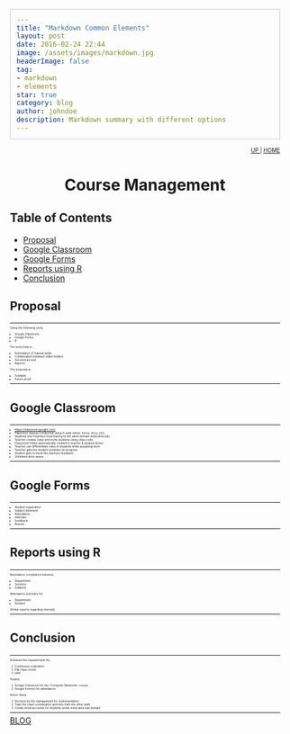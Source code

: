 ```yaml
---
title: "Markdown Common Elements"
layout: post
date: 2016-02-24 22:44
image: /assets/images/markdown.jpg
headerImage: false
tag:
- markdown
- elements
star: true
category: blog
author: johndoe
description: Markdown summary with different options
---
```


<?xml version="1.0" encoding="utf-8"?>
<!DOCTYPE html PUBLIC "-//W3C//DTD XHTML 1.0 Strict//EN"
"http://www.w3.org/TR/xhtml1/DTD/xhtml1-strict.dtd">
<html xmlns="http://www.w3.org/1999/xhtml" lang="en" xml:lang="en">
<head>
<!-- 2017-12-20 Wed 11:20 -->
<meta http-equiv="Content-Type" content="text/html;charset=utf-8" />
<meta name="viewport" content="width=device-width, initial-scale=1" />
<title>Course Management</title>
<meta name="generator" content="Org mode" />
<meta name="author" content="G. Srinivasachar" />
<style type="text/css">
 <!--/*--><![CDATA[/*><!--*/
  .title  { text-align: center;
             margin-bottom: .2em; }
  .subtitle { text-align: center;
              font-size: medium;
              font-weight: bold;
              margin-top:0; }
  .todo   { font-family: monospace; color: red; }
  .done   { font-family: monospace; color: green; }
  .priority { font-family: monospace; color: orange; }
  .tag    { background-color: #eee; font-family: monospace;
            padding: 2px; font-size: 80%; font-weight: normal; }
  .timestamp { color: #bebebe; }
  .timestamp-kwd { color: #5f9ea0; }
  .org-right  { margin-left: auto; margin-right: 0px;  text-align: right; }
  .org-left   { margin-left: 0px;  margin-right: auto; text-align: left; }
  .org-center { margin-left: auto; margin-right: auto; text-align: center; }
  .underline { text-decoration: underline; }
  #postamble p, #preamble p { font-size: 90%; margin: .2em; }
  p.verse { margin-left: 3%; }
  pre {
    border: 1px solid #ccc;
    box-shadow: 3px 3px 3px #eee;
    padding: 8pt;
    font-family: monospace;
    overflow: auto;
    margin: 1.2em;
  }
  pre.src {
    position: relative;
    overflow: visible;
    padding-top: 1.2em;
  }
  pre.src:before {
    display: none;
    position: absolute;
    background-color: white;
    top: -10px;
    right: 10px;
    padding: 3px;
    border: 1px solid black;
  }
  pre.src:hover:before { display: inline;}
  /* Languages per Org manual */
  pre.src-asymptote:before { content: 'Asymptote'; }
  pre.src-awk:before { content: 'Awk'; }
  pre.src-C:before { content: 'C'; }
  /* pre.src-C++ doesn't work in CSS */
  pre.src-clojure:before { content: 'Clojure'; }
  pre.src-css:before { content: 'CSS'; }
  pre.src-D:before { content: 'D'; }
  pre.src-ditaa:before { content: 'ditaa'; }
  pre.src-dot:before { content: 'Graphviz'; }
  pre.src-calc:before { content: 'Emacs Calc'; }
  pre.src-emacs-lisp:before { content: 'Emacs Lisp'; }
  pre.src-fortran:before { content: 'Fortran'; }
  pre.src-gnuplot:before { content: 'gnuplot'; }
  pre.src-haskell:before { content: 'Haskell'; }
  pre.src-hledger:before { content: 'hledger'; }
  pre.src-java:before { content: 'Java'; }
  pre.src-js:before { content: 'Javascript'; }
  pre.src-latex:before { content: 'LaTeX'; }
  pre.src-ledger:before { content: 'Ledger'; }
  pre.src-lisp:before { content: 'Lisp'; }
  pre.src-lilypond:before { content: 'Lilypond'; }
  pre.src-lua:before { content: 'Lua'; }
  pre.src-matlab:before { content: 'MATLAB'; }
  pre.src-mscgen:before { content: 'Mscgen'; }
  pre.src-ocaml:before { content: 'Objective Caml'; }
  pre.src-octave:before { content: 'Octave'; }
  pre.src-org:before { content: 'Org mode'; }
  pre.src-oz:before { content: 'OZ'; }
  pre.src-plantuml:before { content: 'Plantuml'; }
  pre.src-processing:before { content: 'Processing.js'; }
  pre.src-python:before { content: 'Python'; }
  pre.src-R:before { content: 'R'; }
  pre.src-ruby:before { content: 'Ruby'; }
  pre.src-sass:before { content: 'Sass'; }
  pre.src-scheme:before { content: 'Scheme'; }
  pre.src-screen:before { content: 'Gnu Screen'; }
  pre.src-sed:before { content: 'Sed'; }
  pre.src-sh:before { content: 'shell'; }
  pre.src-sql:before { content: 'SQL'; }
  pre.src-sqlite:before { content: 'SQLite'; }
  /* additional languages in org.el's org-babel-load-languages alist */
  pre.src-forth:before { content: 'Forth'; }
  pre.src-io:before { content: 'IO'; }
  pre.src-J:before { content: 'J'; }
  pre.src-makefile:before { content: 'Makefile'; }
  pre.src-maxima:before { content: 'Maxima'; }
  pre.src-perl:before { content: 'Perl'; }
  pre.src-picolisp:before { content: 'Pico Lisp'; }
  pre.src-scala:before { content: 'Scala'; }
  pre.src-shell:before { content: 'Shell Script'; }
  pre.src-ebnf2ps:before { content: 'ebfn2ps'; }
  /* additional language identifiers per "defun org-babel-execute"
       in ob-*.el */
  pre.src-cpp:before  { content: 'C++'; }
  pre.src-abc:before  { content: 'ABC'; }
  pre.src-coq:before  { content: 'Coq'; }
  pre.src-groovy:before  { content: 'Groovy'; }
  /* additional language identifiers from org-babel-shell-names in
     ob-shell.el: ob-shell is the only babel language using a lambda to put
     the execution function name together. */
  pre.src-bash:before  { content: 'bash'; }
  pre.src-csh:before  { content: 'csh'; }
  pre.src-ash:before  { content: 'ash'; }
  pre.src-dash:before  { content: 'dash'; }
  pre.src-ksh:before  { content: 'ksh'; }
  pre.src-mksh:before  { content: 'mksh'; }
  pre.src-posh:before  { content: 'posh'; }
  /* Additional Emacs modes also supported by the LaTeX listings package */
  pre.src-ada:before { content: 'Ada'; }
  pre.src-asm:before { content: 'Assembler'; }
  pre.src-caml:before { content: 'Caml'; }
  pre.src-delphi:before { content: 'Delphi'; }
  pre.src-html:before { content: 'HTML'; }
  pre.src-idl:before { content: 'IDL'; }
  pre.src-mercury:before { content: 'Mercury'; }
  pre.src-metapost:before { content: 'MetaPost'; }
  pre.src-modula-2:before { content: 'Modula-2'; }
  pre.src-pascal:before { content: 'Pascal'; }
  pre.src-ps:before { content: 'PostScript'; }
  pre.src-prolog:before { content: 'Prolog'; }
  pre.src-simula:before { content: 'Simula'; }
  pre.src-tcl:before { content: 'tcl'; }
  pre.src-tex:before { content: 'TeX'; }
  pre.src-plain-tex:before { content: 'Plain TeX'; }
  pre.src-verilog:before { content: 'Verilog'; }
  pre.src-vhdl:before { content: 'VHDL'; }
  pre.src-xml:before { content: 'XML'; }
  pre.src-nxml:before { content: 'XML'; }
  /* add a generic configuration mode; LaTeX export needs an additional
     (add-to-list 'org-latex-listings-langs '(conf " ")) in .emacs */
  pre.src-conf:before { content: 'Configuration File'; }

  table { border-collapse:collapse; }
  caption.t-above { caption-side: top; }
  caption.t-bottom { caption-side: bottom; }
  td, th { vertical-align:top;  }
  th.org-right  { text-align: center;  }
  th.org-left   { text-align: center;   }
  th.org-center { text-align: center; }
  td.org-right  { text-align: right;  }
  td.org-left   { text-align: left;   }
  td.org-center { text-align: center; }
  dt { font-weight: bold; }
  .footpara { display: inline; }
  .footdef  { margin-bottom: 1em; }
  .figure { padding: 1em; }
  .figure p { text-align: center; }
  .inlinetask {
    padding: 10px;
    border: 2px solid gray;
    margin: 10px;
    background: #ffffcc;
  }
  #org-div-home-and-up
   { text-align: right; font-size: 70%; white-space: nowrap; }
  textarea { overflow-x: auto; }
  .linenr { font-size: smaller }
  .code-highlighted { background-color: #ffff00; }
  .org-info-js_info-navigation { border-style: none; }
  #org-info-js_console-label
    { font-size: 10px; font-weight: bold; white-space: nowrap; }
  .org-info-js_search-highlight
    { background-color: #ffff00; color: #000000; font-weight: bold; }
  .org-svg { width: 90%; }
  /*]]>*/-->
</style>
<style type="text/css">body{ max-width:50%; margin:auto;} p { text-align:justify;} .outline-text-2 {font-size:5;} </style>

<script type="text/javascript" src="https://atrians.github.io/cse/org/org-info.js">
/**
 *
 * @source: https://atrians.github.io/cse/org/org-info.js
 *
 * @licstart  The following is the entire license notice for the
 *  JavaScript code in https://atrians.github.io/cse/org/org-info.js.
 *
 * Copyright (C) 2012-2017 Free Software Foundation, Inc.
 *
 *
 * The JavaScript code in this tag is free software: you can
 * redistribute it and/or modify it under the terms of the GNU
 * General Public License (GNU GPL) as published by the Free Software
 * Foundation, either version 3 of the License, or (at your option)
 * any later version.  The code is distributed WITHOUT ANY WARRANTY;
 * without even the implied warranty of MERCHANTABILITY or FITNESS
 * FOR A PARTICULAR PURPOSE.  See the GNU GPL for more details.
 *
 * As additional permission under GNU GPL version 3 section 7, you
 * may distribute non-source (e.g., minimized or compacted) forms of
 * that code without the copy of the GNU GPL normally required by
 * section 4, provided you include this license notice and a URL
 * through which recipients can access the Corresponding Source.
 *
 * @licend  The above is the entire license notice
 * for the JavaScript code in https://atrians.github.io/cse/org/org-info.js.
 *
 */
</script>

<script type="text/javascript">

/*
@licstart  The following is the entire license notice for the
JavaScript code in this tag.

Copyright (C) 2012-2017 Free Software Foundation, Inc.

The JavaScript code in this tag is free software: you can
redistribute it and/or modify it under the terms of the GNU
General Public License (GNU GPL) as published by the Free Software
Foundation, either version 3 of the License, or (at your option)
any later version.  The code is distributed WITHOUT ANY WARRANTY;
without even the implied warranty of MERCHANTABILITY or FITNESS
FOR A PARTICULAR PURPOSE.  See the GNU GPL for more details.

As additional permission under GNU GPL version 3 section 7, you
may distribute non-source (e.g., minimized or compacted) forms of
that code without the copy of the GNU GPL normally required by
section 4, provided you include this license notice and a URL
through which recipients can access the Corresponding Source.


@licend  The above is the entire license notice
for the JavaScript code in this tag.
*/

<!--/*--><![CDATA[/*><!--*/
org_html_manager.set("TOC_DEPTH", "3");
org_html_manager.set("LINK_HOME", "https://atrians.github.io/cse/");
org_html_manager.set("LINK_UP", "");
org_html_manager.set("LOCAL_TOC", "1");
org_html_manager.set("VIEW_BUTTONS", "0");
org_html_manager.set("MOUSE_HINT", "#dddddd");
org_html_manager.set("FIXED_TOC", "0");
org_html_manager.set("TOC", "0");
org_html_manager.set("VIEW", "overview");
org_html_manager.setup();  // activate after the parameters are set
/*]]>*///-->
</script>
<script type="text/javascript">
/*
@licstart  The following is the entire license notice for the
JavaScript code in this tag.

Copyright (C) 2012-2017 Free Software Foundation, Inc.

The JavaScript code in this tag is free software: you can
redistribute it and/or modify it under the terms of the GNU
General Public License (GNU GPL) as published by the Free Software
Foundation, either version 3 of the License, or (at your option)
any later version.  The code is distributed WITHOUT ANY WARRANTY;
without even the implied warranty of MERCHANTABILITY or FITNESS
FOR A PARTICULAR PURPOSE.  See the GNU GPL for more details.

As additional permission under GNU GPL version 3 section 7, you
may distribute non-source (e.g., minimized or compacted) forms of
that code without the copy of the GNU GPL normally required by
section 4, provided you include this license notice and a URL
through which recipients can access the Corresponding Source.


@licend  The above is the entire license notice
for the JavaScript code in this tag.
*/
<!--/*--><![CDATA[/*><!--*/
 function CodeHighlightOn(elem, id)
 {
   var target = document.getElementById(id);
   if(null != target) {
     elem.cacheClassElem = elem.className;
     elem.cacheClassTarget = target.className;
     target.className = "code-highlighted";
     elem.className   = "code-highlighted";
   }
 }
 function CodeHighlightOff(elem, id)
 {
   var target = document.getElementById(id);
   if(elem.cacheClassElem)
     elem.className = elem.cacheClassElem;
   if(elem.cacheClassTarget)
     target.className = elem.cacheClassTarget;
 }
/*]]>*///-->
</script>
</head>
<body>
<div id="org-div-home-and-up">
 <a accesskey="h" href=""> UP </a>
 |
 <a accesskey="H" href="https://atrians.github.io/cse/"> HOME </a>
</div><div id="content">
<h1 class="title">Course Management</h1>
<div id="table-of-contents">
<h2>Table of Contents</h2>
<div id="text-table-of-contents">
<ul>
<li><a href="#orgb9b495f">Proposal</a></li>
<li><a href="#org65b68dc">Google Classroom</a></li>
<li><a href="#org8ecc6c1">Google Forms</a></li>
<li><a href="#orgdee2e41">Reports using R</a></li>
<li><a href="#org58d9f06">Conclusion</a></li>
</ul>
</div>
</div>
<div id="outline-container-orgb9b495f" class="outline-2">
<h2 id="orgb9b495f">Proposal</h2>
<div class="outline-text-2" id="text-orgb9b495f">
<hr />
<p>
Using the following tools,
</p>

<ul class="org-ul">
<li>Google Classroom</li>
<li>Google Forms</li>
<li>R</li>
</ul>

<p>
The tools help in,
</p>

<ul class="org-ul">
<li>Automation of manual tasks</li>
<li>Collaboration between stake holders</li>
<li>Secured access</li>
<li>Reports</li>
</ul>

<p>
The proposal is,
</p>

<ul class="org-ul">
<li>Scalable</li>
<li>Future proof</li>
</ul>
<hr />
</div>
</div>

<div id="outline-container-org65b68dc" class="outline-2">
<h2 id="org65b68dc">Google Classroom</h2>
<div class="outline-text-2" id="text-org65b68dc">
<hr />

<ul class="org-ul">
<li><a href="https://classroom.google.com/">https://classroom.google.com/</a></li>
<li>Paperless classes conducted using G suite (drive, forms, docs,  etc).</li>
<li>Students and Teachers must belong to the same domain www.atria.edu.</li>
<li>Teacher creates class and invite students using class code</li>
<li>Classroom folder automatically created in teacher &amp; student drives.</li>
<li>Teacher can differentiate class of students while assigning work</li>
<li>Teacher gets the student summary as progress</li>
<li>Student gets to know the teachers feedback</li>
<li>Unlimited drive space</li>
</ul>
<hr />
</div>
</div>

<div id="outline-container-org8ecc6c1" class="outline-2">
<h2 id="org8ecc6c1">Google Forms</h2>
<div class="outline-text-2" id="text-org8ecc6c1">
<hr />

<ul class="org-ul">
<li>Student registration</li>
<li>Subject allotment</li>
<li>Attendance</li>
<li>Internals</li>
<li>Feedback</li>
<li>Results</li>
</ul>
<hr />
</div>
</div>

<div id="outline-container-orgdee2e41" class="outline-2">
<h2 id="orgdee2e41">Reports using R</h2>
<div class="outline-text-2" id="text-orgdee2e41">
<hr />

<p>
Attendance compliance between,
</p>

<ul class="org-ul">
<li>Department</li>
<li>Sections</li>
<li>Subjects</li>
</ul>

<p>
Attendance summary for,
</p>

<ul class="org-ul">
<li>Department</li>
<li>Student</li>
</ul>

<p>
Similar reports regarding internals.
</p>
<hr />
</div>
</div>

<div id="outline-container-org58d9f06" class="outline-2">
<h2 id="org58d9f06">Conclusion</h2>
<div class="outline-text-2" id="text-org58d9f06">
<hr />

<p>
Achieves the requirements for,
</p>

<ol class="org-ol">
<li>Continuous evaluation</li>
<li>Flip class rooms</li>
<li>LMS</li>
</ol>

<p>
Tested, 
</p>

<ol class="org-ol">
<li>Google Classroom for the 'Computer Networks' course</li>
<li>Google Form(s) for attendance</li>
</ol>

<p>
Action Items
</p>

<ol class="org-ol">
<li>Decision by the management for implementation</li>
<li>Train the class coordinators and who train the other staff.</li>
<li>Create email accounts for students under www.atria.edu domain.</li>
</ol>
<hr />
</div>
</div>
</div>
<a href="https://atrians.github.io/cse/markdown-common-elements/">BLOG</a>
</body>
</html>
